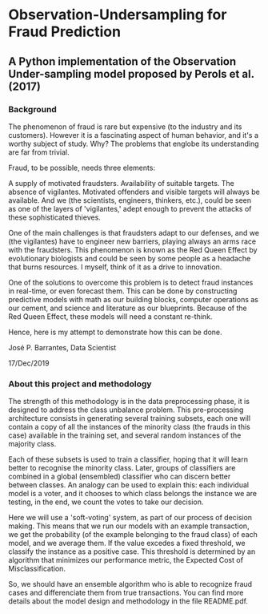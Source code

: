 # Observation-Undersampling for Fraud Prediction
## A Python implementation of the Observation Under-sampling model proposed by Perols et al. (2017)

### Background
The phenomenon of fraud is rare but expensive (to the industry and its customers). However it is a fascinating aspect of human behavior, and it's a worthy subject of study. Why? The problems that englobe its understanding are far from trivial.

Fraud, to be possible, needs three elements:

A supply of motivated fraudsters.
Availability of suitable targets.
The absence of vigilantes.
Motivated offenders and visible targets will always be available. And we (the scientists, engineers, thinkers, etc.), could be seen as one of the layers of 'vigilantes,' adept enough to prevent the attacks of these sophisticated thieves.

One of the main challenges is that fraudsters adapt to our defenses, and we (the vigilantes) have to engineer new barriers, playing always an arms race with the fraudsters. This phenomenon is known as the Red Queen Effect by evolutionary biologists and could be seen by some people as a headache that burns resources. I myself, think of it as a drive to innovation.

One of the solutions to overcome this problem is to detect fraud instances in real-time, or even forecast them. This can be done by constructing predictive models with math as our building blocks, computer operations as our cement, and science and literature as our blueprints. Because of the Red Queen Effect, these models will need a constant re-think.

Hence, here is my attempt to demonstrate how this can be done.

José P. Barrantes,
Data Scientist

17/Dec/2019


### About this project and methodology
The strength of this methodology is in the data preprocessing phase, it is designed to address the class unbalance problem. This pre-processing architecture consists in generating several training subsets, each one will contain a copy of all the instances of the minority class (the frauds in this case) available in the training set, and several random instances of the majority class.

Each of these subsets is used to train a classifier, hoping that it will learn better to recognise the minority class. Later, groups of classifiers are combined in a global (ensembled) classifier who can discern better between classes. An analogy can be used to explain this: each individual model is a voter, and it chooses to which class belongs the instance we are testing, in the end, we count the votes to take our decision.

Here we will use a 'soft-voting' system, as part of our process of decision making. This means that we run our models with an example transaction, we get the probability (of the example belonging to the fraud class) of each model, and we average them. If the value excedes a fixed threshold, we classify the instance as a positive case. This threshold is determined by an algorithm that minimizes our performance metric, the Expected Cost of Misclassification.

So, we should have an ensemble algorithm who is able to recognize fraud cases and differenciate them from true transactions. You can find more details about the model design and methodology in the file README.pdf.
